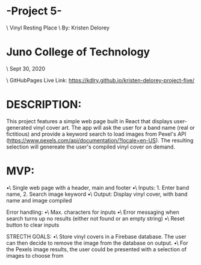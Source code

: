 # -Project 5-

\ Vinyl Resting Place
\ By: Kristen Delorey

# Juno College of Technology
\ Sept 30, 2020

\ GitHubPages Live Link: https://kdlry.github.io/kristen-delorey-project-five/

# DESCRIPTION:
This project features a simple web page built in React that displays user-generated vinyl cover art. The app will ask the user for a band name (real or fictitious) and provide a keyword search to load images from Pexel's API (https://www.pexels.com/api/documentation/?locale=en-US). The resulting selection will genereate the user's compiled vinyl cover on demand.

# MVP:
•\ Single web page with a header, main and footer
•\ Inputs: 1. Enter band name, 2. Search image keyword
•\ Output: Display vinyl cover, with band name and image compiled

Error handling:
•\ Max. characters for inputs
•\ Error messaging when search turns up no results (either not found or an empty string)
•\ Reset button to clear inputs

STRECTH GOALS:
•\ Store vinyl covers in a Firebase database. The user can then decide to remove the image 
   from the database on output.
•\ For the Pexels image results, the user could be presented with a selection of images to 
   choose from
